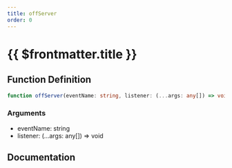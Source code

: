 ```yaml
---
title: offServer
order: 0
---
```


# {{ $frontmatter.title }}

## Function Definition

```ts
function offServer(eventName: string, listener: (...args: any[]) => void): void;
```

### Arguments

* eventName: string
* listener: (...args: any[]) => void

## Documentation

<!--@include: ./parts/offServer.md-->
